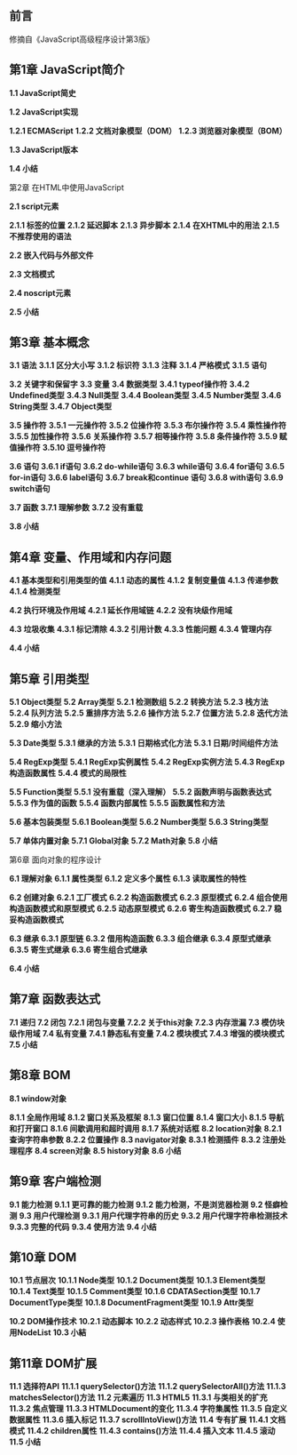 前言
----

修摘自《JavaScript高级程序设计第3版》

第1章 JavaScript简介
-------------------

**1.1 JavaScript简史**

**1.2 JavaScript实现**

**1.2.1 ECMAScript**
**1.2.2 文档对象模型（DOM）**
**1.2.3 浏览器对象模型（BOM）**

**1.3 JavaScript版本**

**1.4 小结**

第2章 在HTML中使用JavaScript

**2.1 script元素**

**2.1.1 标签的位置**
**2.1.2 延迟脚本**
**2.1.3 异步脚本**
**2.1.4 在XHTML中的用法**
**2.1.5 不推荐使用的语法**

**2.2 嵌入代码与外部文件**

**2.3 文档模式**

**2.4 noscript元素**

**2.5 小结**

第3章 基本概念
--------------

**3.1 语法**
**3.1.1 区分大小写**
**3.1.2 标识符**
**3.1.3 注释**
**3.1.4 严格模式**
**3.1.5 语句**

**3.2 关键字和保留字**
**3.3 变量**
**3.4 数据类型**
**3.4.1 typeof操作符**
**3.4.2 Undefined类型**
**3.4.3 Null类型**
**3.4.4 Boolean类型**
**3.4.5 Number类型**
**3.4.6 String类型**
**3.4.7 Object类型**

**3.5 操作符**
**3.5.1 一元操作符**
**3.5.2 位操作符**
**3.5.3 布尔操作符**
**3.5.4 乘性操作符**
**3.5.5 加性操作符**
**3.5.6 关系操作符**
**3.5.7 相等操作符**
**3.5.8 条件操作符**
**3.5.9 赋值操作符**
**3.5.10 逗号操作符**

**3.6 语句**
**3.6.1 if语句**
**3.6.2 do-while语句**
**3.6.3 while语句**
**3.6.4 for语句**
**3.6.5 for-in语句**
**3.6.6 label语句**
**3.6.7 break和continue 语句**
**3.6.8 with语句**
**3.6.9 switch语句**

**3.7 函数**
**3.7.1 理解参数**
**3.7.2 没有重载**

**3.8 小结**

第4章 变量、作用域和内存问题
---------------------------

**4.1 基本类型和引用类型的值**
**4.1.1 动态的属性**
**4.1.2 复制变量值**
**4.1.3 传递参数**
**4.1.4 检测类型**

**4.2 执行环境及作用域**
**4.2.1 延长作用域链**
**4.2.2 没有块级作用域**

**4.3 垃圾收集**
**4.3.1 标记清除**
**4.3.2 引用计数**
**4.3.3 性能问题**
**4.3.4 管理内存**

**4.4 小结**

第5章 引用类型
--------------

**5.1 Object类型**
**5.2 Array类型**
**5.2.1 检测数组**
**5.2.2 转换方法**
**5.2.3 栈方法**
**5.2.4 队列方法**
**5.2.5 重排序方法**
**5.2.6 操作方法**
**5.2.7 位置方法**
**5.2.8 迭代方法**
**5.2.9 缩小方法**

**5.3 Date类型**
**5.3.1 继承的方法**
**5.3.1 日期格式化方法**
**5.3.1 日期/时间组件方法**

**5.4 RegExp类型**
**5.4.1 RegExp实例属性**
**5.4.2 RegExp实例方法**
**5.4.3 RegExp构造函数属性**
**5.4.4 模式的局限性**

**5.5 Function类型**
**5.5.1 没有重载（深入理解）**
**5.5.2 函数声明与函数表达式**
**5.5.3 作为值的函数**
**5.5.4 函数内部属性**
**5.5.5 函数属性和方法**

**5.6 基本包装类型**
**5.6.1 Boolean类型**
**5.6.2 Number类型**
**5.6.3 String类型**

**5.7 单体内置对象**
**5.7.1 Global对象**
**5.7.2 Math对象**
**5.8 小结**

第6章 面向对象的程序设计

**6.1 理解对象**
**6.1.1 属性类型**
**6.1.2 定义多个属性**
**6.1.3 读取属性的特性**

**6.2 创建对象**
**6.2.1 工厂模式**
**6.2.2 构造函数模式**
**6.2.3 原型模式**
**6.2.4 组合使用构造函数模式和原型模式**
**6.2.5 动态原型模式**
**6.2.6 寄生构造函数模式**
**6.2.7 稳妥构造函数模式**

**6.3 继承**
**6.3.1 原型链**
**6.3.2 借用构造函数**
**6.3.3 组合继承**
**6.3.4 原型式继承**
**6.3.5 寄生式继承**
**6.3.6 寄生组合式继承**

**6.4 小结**

第7章 函数表达式
----------------

**7.1 递归**
**7.2 闭包**
**7.2.1 闭包与变量**
**7.2.2 关于this对象**
**7.2.3 内存泄漏**
**7.3 模仿块级作用域**
**7.4 私有变量**
**7.4.1 静态私有变量**
**7.4.2 模块模式**
**7.4.3 增强的模块模式**
**7.5 小结**

第8章 BOM
----------

**8.1 window对象**

**8.1.1 全局作用域**
**8.1.2 窗口关系及框架**
**8.1.3 窗口位置**
**8.1.4 窗口大小**
**8.1.5 导航和打开窗口**
**8.1.6 间歇调用和超时调用**
**8.1.7 系统对话框**
**8.2 location对象**
**8.2.1 查询字符串参数**
**8.2.2 位置操作**
**8.3 navigator对象**
**8.3.1 检测插件**
**8.3.2 注册处理程序**
**8.4 screen对象**
**8.5 history对象**
**8.6 小结**

第9章 客户端检测
----------------

**9.1 能力检测**
**9.1.1 更可靠的能力检测**
**9.1.2 能力检测，不是浏览器检测**
**9.2 怪癖检测**
**9.3 用户代理检测**
**9.3.1 用户代理字符串的历史**
**9.3.2 用户代理字符串检测技术**
**9.3.3 完整的代码**
**9.3.4 使用方法**
**9.4 小结**

第10章 DOM
-----------

**10.1 节点层次**
**10.1.1 Node类型**
**10.1.2 Document类型**
**10.1.3 Element类型**
**10.1.4 Text类型**
**10.1.5 Comment类型**
**10.1.6 CDATASection类型**
**10.1.7 DocumentType类型**
**10.1.8 DocumentFragment类型**
**10.1.9 Attr类型**

**10.2 DOM操作技术**
**10.2.1 动态脚本**
**10.2.2 动态样式**
**10.2.3 操作表格**
**10.2.4 使用NodeList**
**10.3 小結**

第11章 DOM扩展
--------------

**11.1 选择符API**
**11.1.1 querySelector()方法**
**11.1.2 querySelectorAll()方法**
**11.1.3 matchesSelector()方法**
**11.2 元素遍历**
**11.3 HTML5**
**11.3.1 与类相关的扩充**
**11.3.2 焦点管理**
**11.3.3 HTMLDocument的变化**
**11.3.4 字符集属性**
**11.3.5 自定义数据属性**
**11.3.6 插入标记**
**11.3.7 scrollIntoView()方法**
**11.4 专有扩展**
**11.4.1 文档模式**
**11.4.2 children属性**
**11.4.3 contains()方法**
**11.4.4 插入文本**
**11.4.5 滚动**
**11.5 小结**
















